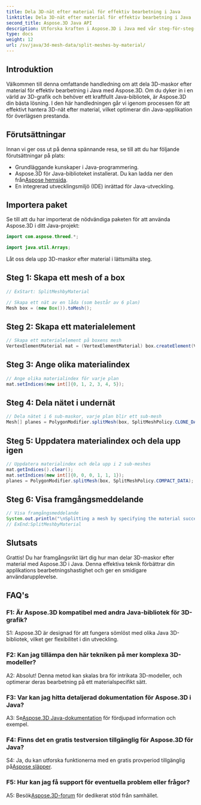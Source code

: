 ```yaml
---
title: Dela 3D-nät efter material för effektiv bearbetning i Java
linktitle: Dela 3D-nät efter material för effektiv bearbetning i Java
second_title: Aspose.3D Java API
description: Utforska kraften i Aspose.3D i Java med vår steg-för-steg-guide om att dela 3D-maskor effektivt efter material. Förbättra din applikations prestanda sömlöst.
type: docs
weight: 12
url: /sv/java/3d-mesh-data/split-meshes-by-material/
---
```

## Introduktion

Välkommen till denna omfattande handledning om att dela 3D-maskor efter material för effektiv bearbetning i Java med Aspose.3D. Om du dyker in i en värld av 3D-grafik och behöver ett kraftfullt Java-bibliotek, är Aspose.3D din bästa lösning. I den här handledningen går vi igenom processen för att effektivt hantera 3D-nät efter material, vilket optimerar din Java-applikation för överlägsen prestanda.

## Förutsättningar

Innan vi ger oss ut på denna spännande resa, se till att du har följande förutsättningar på plats:

- Grundläggande kunskaper i Java-programmering.
-  Aspose.3D för Java-biblioteket installerat. Du kan ladda ner den från[Aspose hemsida](https://releases.aspose.com/3d/java/).
- En integrerad utvecklingsmiljö (IDE) inrättad för Java-utveckling.

## Importera paket

Se till att du har importerat de nödvändiga paketen för att använda Aspose.3D i ditt Java-projekt:

```java
import com.aspose.threed.*;

import java.util.Arrays;
```


Låt oss dela upp 3D-maskor efter material i lättsmälta steg.

## Steg 1: Skapa ett mesh of a box

```java
// ExStart: SplitMeshbyMaterial

// Skapa ett nät av en låda (som består av 6 plan)
Mesh box = (new Box()).toMesh();
```

## Steg 2: Skapa ett materialelement

```java
// Skapa ett materialelement på boxens mesh
VertexElementMaterial mat = (VertexElementMaterial) box.createElement(VertexElementType.MATERIAL, MappingMode.POLYGON, ReferenceMode.INDEX);
```

## Steg 3: Ange olika materialindex

```java
// Ange olika materialindex för varje plan
mat.setIndices(new int[]{0, 1, 2, 3, 4, 5});
```

## Steg 4: Dela nätet i undernät

```java
// Dela nätet i 6 sub-maskor, varje plan blir ett sub-mesh
Mesh[] planes = PolygonModifier.splitMesh(box, SplitMeshPolicy.CLONE_DATA);
```

## Steg 5: Uppdatera materialindex och dela upp igen

```java
// Uppdatera materialindex och dela upp i 2 sub-meshes
mat.getIndices().clear();
mat.setIndices(new int[]{0, 0, 0, 1, 1, 1});
planes = PolygonModifier.splitMesh(box, SplitMeshPolicy.COMPACT_DATA);
```

## Steg 6: Visa framgångsmeddelande

```java
// Visa framgångsmeddelande
System.out.println("\nSplitting a mesh by specifying the material successfully.");
// ExEnd:SplitMeshbyMaterial
```

## Slutsats

Grattis! Du har framgångsrikt lärt dig hur man delar 3D-maskor efter material med Aspose.3D i Java. Denna effektiva teknik förbättrar din applikations bearbetningshastighet och ger en smidigare användarupplevelse.

## FAQ's

### F1: Är Aspose.3D kompatibel med andra Java-bibliotek för 3D-grafik?

S1: Aspose.3D är designad för att fungera sömlöst med olika Java 3D-bibliotek, vilket ger flexibilitet i din utveckling.

### F2: Kan jag tillämpa den här tekniken på mer komplexa 3D-modeller?

A2: Absolut! Denna metod kan skalas bra för intrikata 3D-modeller, och optimerar deras bearbetning på ett materialspecifikt sätt.

### F3: Var kan jag hitta detaljerad dokumentation för Aspose.3D i Java?

 A3: Se[Aspose.3D Java-dokumentation](https://reference.aspose.com/3d/java/) för fördjupad information och exempel.

### F4: Finns det en gratis testversion tillgänglig för Aspose.3D för Java?

 S4: Ja, du kan utforska funktionerna med en gratis provperiod tillgänglig på[Aspose släpper](https://releases.aspose.com/).

### F5: Hur kan jag få support för eventuella problem eller frågor?

 A5: Besök[Aspose.3D-forum](https://forum.aspose.com/c/3d/18) för dedikerat stöd från samhället.
